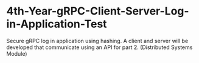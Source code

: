 # 4th-Year-gRPC-Client-Server-Log-in-Application-Test
Secure gRPC log in application using hashing. A client and server will be developed that communicate using an API for part 2. (Distributed Systems Module)
